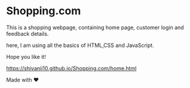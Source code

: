 # Shopping.com

This is a shopping webpage, containing home page, customer login and feedback details.

here, I am using all the basics of HTML,CSS and JavaScript.

Hope you like it!

https://shivanii10.github.io/Shopping.com/home.html

Made with ❤
